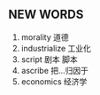 ## NEW WORDS

1. morality 道德
2. industrialize 工业化
3. script 剧本 脚本
4. ascribe 把...归因于
5. economics 经济学
